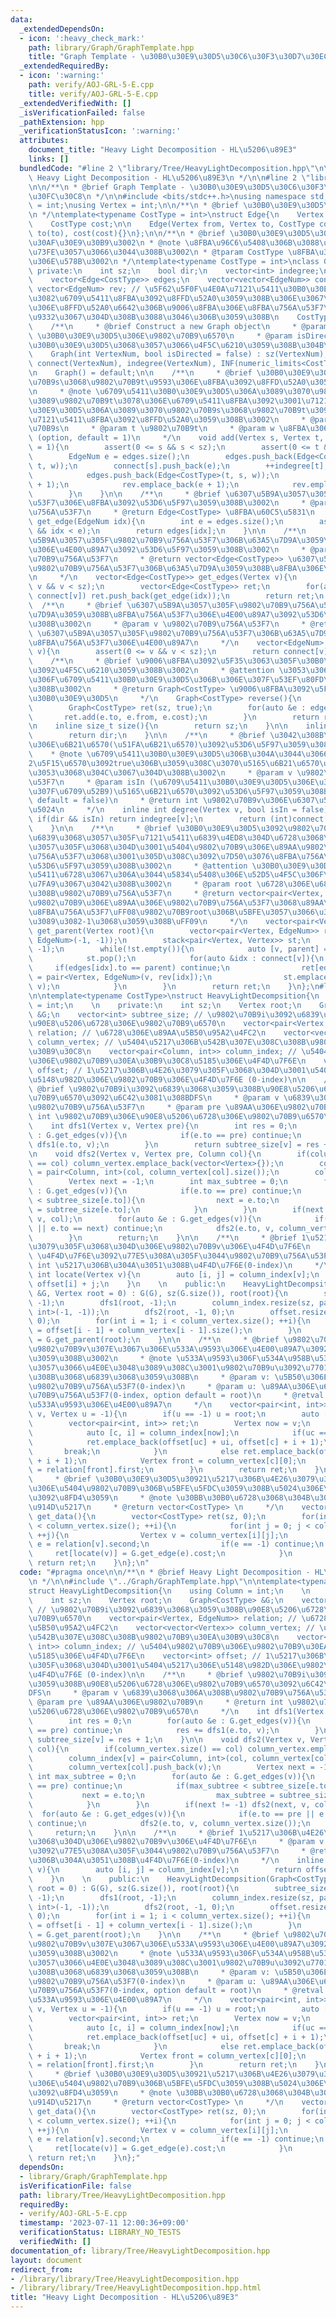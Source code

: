 ```yaml
---
data:
  _extendedDependsOn:
  - icon: ':heavy_check_mark:'
    path: library/Graph/GraphTemplate.hpp
    title: "Graph Template - \u30B0\u30E9\u30D5\u30C6\u30F3\u30D7\u30EC\u30FC\u30C8"
  _extendedRequiredBy:
  - icon: ':warning:'
    path: verify/AOJ-GRL-5-E.cpp
    title: verify/AOJ-GRL-5-E.cpp
  _extendedVerifiedWith: []
  _isVerificationFailed: false
  _pathExtension: hpp
  _verificationStatusIcon: ':warning:'
  attributes:
    document_title: "Heavy Light Decomposition - HL\u5206\u89E3"
    links: []
  bundledCode: "#line 2 \"library/Tree/HeavyLightDecomposition.hpp\"\n\n/**\n * @brief\
    \ Heavy Light Decomposition - HL\u5206\u89E3\n */\n\n#line 2 \"library/Graph/GraphTemplate.hpp\"\
    \n\n/**\n * @brief Graph Template - \u30B0\u30E9\u30D5\u30C6\u30F3\u30D7\u30EC\
    \u30FC\u30C8\n */\n\n#include <bits/stdc++.h>\nusing namespace std;\n\nusing EdgeNum\
    \ = int;\nusing Vertex = int;\n\n/**\n * @brief \u30B0\u30E9\u30D5\u306E\u8FBA\
    \n */\ntemplate<typename CostType = int>\nstruct Edge{\n    Vertex from, to;\n\
    \    CostType cost;\n\n    Edge(Vertex from, Vertex to, CostType cost) : from(from),\
    \ to(to), cost(cost){}\n};\n\n/**\n * @brief \u30B0\u30E9\u30D5\u3092\u8868\u3059\
    \u30AF\u30E9\u30B9\u3002\n * @note \u8FBA\u96C6\u5408\u306B\u3088\u3063\u3066\u5B9F\
    \u73FE\u3057\u3066\u3044\u308B\u3002\n * @tparam CostType \u8FBA\u306E\u91CD\u307F\
    \u306E\u578B\u3002\n */\ntemplate<typename CostType = int>\nclass Graph{\n   \
    \ private:\n    int sz;\n    bool dir;\n    vector<int> indegree;\n\n    public:\n\
    \    vector<Edge<CostType>> edges;\n    vector<vector<EdgeNum>> connect;\n   \
    \ vector<EdgeNum> rev; // \u5F62\u5F0F\u4E0A\u7121\u5411\u30B0\u30E9\u30D5\u3067\
    \u3082\u6709\u5411\u8FBA\u3092\u8FFD\u52A0\u3059\u308B\u306E\u3067\u3001\u8FBA\
    \u306E\u8FFD\u52A0\u6642\u306B\u9006\u8FBA\u306E\u8FBA\u756A\u53F7\u3092\u8A18\
    \u9332\u3067\u304D\u308B\u3088\u3046\u306B\u3059\u308B\n    CostType INF;\n\n\
    \    /**\n     * @brief Construct a new Graph object\n     * @param VertexNum\
    \ \u30B0\u30E9\u30D5\u306E\u9802\u70B9\u6570\n     * @param isDirected \u6709\u5411\
    \u30B0\u30E9\u30D5\u3068\u3057\u3066\u4F5C\u6210\u3059\u308B\u304B\n     */\n\
    \    Graph(int VertexNum, bool isDirected = false) : sz(VertexNum), dir(isDirected),\
    \ connect(VertexNum), indegree(VertexNum), INF(numeric_limits<CostType>::max()){}\n\
    \n    Graph() = default;\n\n    /**\n     * @brief \u30B0\u30E9\u30D5\u306B\u9802\
    \u70B9s\u3068\u9802\u70B9t\u9593\u306E\u8FBA\u3092\u8FFD\u52A0\u3059\u308B\u3002\
    \n     * @note \u6709\u5411\u30B0\u30E9\u30D5\u306A\u3089\u3070\u9802\u70B9s\u304B\
    \u3089\u9802\u70B9t\u3078\u306E\u6709\u5411\u8FBA\u3092\u3001\u7121\u5411\u30B0\
    \u30E9\u30D5\u306A\u3089\u3070\u9802\u70B9s\u3068\u9802\u70B9t\u3092\u7D50\u3076\
    \u7121\u5411\u8FBA\u3092\u8FFD\u52A0\u3059\u308B\u3002\n     * @param s \u9802\
    \u70B9s\n     * @param t \u9802\u70B9t\n     * @param w \u8FBA\u306E\u91CD\u307F\
    \ (option, default = 1)\n     */\n    void add(Vertex s, Vertex t, CostType w\
    \ = 1){\n        assert(0 <= s && s < sz);\n        assert(0 <= t && t < sz);\n\
    \        EdgeNum e = edges.size();\n        edges.push_back(Edge<CostType>(s,\
    \ t, w));\n        connect[s].push_back(e);\n        ++indegree[t];\n        if(!dir){\n\
    \            edges.push_back(Edge<CostType>(t, s, w));\n            connect[t].push_back(e\
    \ + 1);\n            rev.emplace_back(e + 1);\n            rev.emplace_back(e);\n\
    \        }\n    }\n\n    /**\n     * @brief \u6307\u5B9A\u3057\u305F\u8FBA\u756A\
    \u53F7\u306E\u8FBA\u3092\u53D6\u5F97\u3059\u308B\u3002\n     * @param idx \u8FBA\
    \u756A\u53F7\n     * @return Edge<CostType> \u8FBA\u60C5\u5831\n     */\n    Edge<CostType>\
    \ get_edge(EdgeNum idx){\n        int e = edges.size();\n        assert(0 <= idx\
    \ && idx < e);\n        return edges[idx];\n    }\n\n    /**\n     * @brief \u6307\
    \u5B9A\u3057\u305F\u9802\u70B9\u756A\u53F7\u306B\u63A5\u7D9A\u3059\u308B\u8FBA\
    \u306E\u4E00\u89A7\u3092\u53D6\u5F97\u3059\u308B\u3002\n     * @param v \u9802\
    \u70B9\u756A\u53F7\n     * @return vector<Edge<CostType>> \u6307\u5B9A\u3057\u305F\
    \u9802\u70B9\u756A\u53F7\u306B\u63A5\u7D9A\u3059\u308B\u8FBA\u306E\u4E00\u89A7\
    \n     */\n    vector<Edge<CostType>> get_edges(Vertex v){\n        assert(0 <=\
    \ v && v < sz);\n        vector<Edge<CostType>> ret;\n        for(auto &idx :\
    \ connect[v]) ret.push_back(get_edge(idx));\n        return ret;\n    }\n\n  \
    \  /**\n     * @brief \u6307\u5B9A\u3057\u305F\u9802\u70B9\u756A\u53F7\u306B\u63A5\
    \u7D9A\u3059\u308B\u8FBA\u756A\u53F7\u306E\u4E00\u89A7\u3092\u53D6\u5F97\u3059\
    \u308B\u3002\n     * @param v \u9802\u70B9\u756A\u53F7\n     * @return vector<EdgeNum>\
    \ \u6307\u5B9A\u3057\u305F\u9802\u70B9\u756A\u53F7\u306B\u63A5\u7D9A\u3059\u308B\
    \u8FBA\u756A\u53F7\u306E\u4E00\u89A7\n     */\n    vector<EdgeNum> get_list(Vertex\
    \ v){\n        assert(0 <= v && v < sz);\n        return connect[v];\n    }\n\n\
    \    /**\n     * @brief \u9006\u8FBA\u3092\u5F35\u3063\u305F\u30B0\u30E9\u30D5\
    \u3092\u4F5C\u6210\u3059\u308B\u3002\n     * @attention \u3053\u306E\u64CD\u4F5C\
    \u306F\u6709\u5411\u30B0\u30E9\u30D5\u306B\u306E\u307F\u53EF\u80FD\u3067\u3042\
    \u308B\u3002\n     * @return Graph<CostType> \u9006\u8FBA\u3092\u5F35\u3063\u305F\
    \u30B0\u30E9\u30D5\n     */\n    Graph<CostType> reverse(){\n        assert(dir);\n\
    \        Graph<CostType> ret(sz, true);\n        for(auto &e : edges){\n     \
    \       ret.add(e.to, e.from, e.cost);\n        }\n        return ret;\n    }\n\
    \n    inline size_t size(){\n        return sz;\n    }\n\n    inline bool directed(){\n\
    \        return dir;\n    }\n\n    /**\n     * @brief \u3042\u308B\u9802\u70B9\
    \u306E\u6B21\u6570(\u51FA\u6B21\u6570)\u3092\u53D6\u5F97\u3059\u308B\u3002\n \
    \    * @note \u6709\u5411\u30B0\u30E9\u30D5\u306B\u304A\u3044\u3066\u3001\u7B2C\
    2\u5F15\u6570\u3092true\u306B\u3059\u308C\u3070\u5165\u6B21\u6570\u3092\u5F97\u308B\
    \u3053\u3068\u304C\u3067\u304D\u308B\u3002\n     * @param v \u9802\u70B9\u756A\
    \u53F7\n     * @param isIn (\u6709\u5411\u30B0\u30E9\u30D5\u306E\u3068\u304D\u306E\
    \u307F\u6709\u52B9)\u5165\u6B21\u6570\u3092\u53D6\u5F97\u3059\u308B\u304B (option,\
    \ default = false)\n     * @return int \u9802\u70B9v\u306E\u6307\u5B9A\u3057\u305F\
    \u5024\n     */\n    inline int degree(Vertex v, bool isIn = false){\n       \
    \ if(dir && isIn) return indegree[v];\n        return (int)connect[v].size();\n\
    \    }\n\n    /**\n     * @brief \u30B0\u30E9\u30D5\u3092\u9802\u70B9root\u3092\
    \u6839\u3068\u3057\u305F\u7121\u5411\u6839\u4ED8\u304D\u6728\u3068\u307F\u306A\
    \u3057\u305F\u3068\u304D\u3001\u5404\u9802\u70B9\u306E\u89AA\u9802\u70B9\u306E\
    \u756A\u53F7\u3068\u3001\u305D\u308C\u3092\u7D50\u3076\u8FBA\u756A\u53F7\u3092\
    \u53D6\u5F97\u3059\u308B\u3002\n     * @attention \u30B0\u30E9\u30D5\u304C\u7121\
    \u5411\u6728\u3067\u306A\u3044\u5834\u5408\u306E\u52D5\u4F5C\u306F\u672A\u5B9A\
    \u7FA9\u3067\u3042\u308B\u3002\n     * @param root \u6728\u306E\u6839\u3068\u3059\
    \u308B\u9802\u70B9\u756A\u53F7\n     * @return vector<pair<Vertex, EdgeNum>> \u5404\
    \u9802\u70B9\u306E\u89AA\u306E\u9802\u70B9\u756A\u53F7\u3068\u89AA\u3078\u306E\
    \u8FBA\u756A\u53F7\uFF08\u9802\u70B9root\u306B\u5BFE\u3057\u3066\u306F\u3069\u3061\
    \u3089\u3082-1\u3068\u3059\u308B\uFF09\n     */\n    vector<pair<Vertex, EdgeNum>>\
    \ get_parent(Vertex root){\n        vector<pair<Vertex, EdgeNum>> ret(sz, pair<Vertex,\
    \ EdgeNum>(-1, -1));\n        stack<pair<Vertex, Vertex>> st;\n        st.emplace(root,\
    \ -1);\n        while(!st.empty()){\n            auto [v, parent] = st.top();\n\
    \            st.pop();\n            for(auto &idx : connect[v]){\n           \
    \     if(edges[idx].to == parent) continue;\n                ret[edges[idx].to]\
    \ = pair<Vertex, EdgeNum>(v, rev[idx]);\n                st.emplace(edges[idx].to,\
    \ v);\n            }\n        }\n        return ret;\n    }\n};\n#line 8 \"library/Tree/HeavyLightDecomposition.hpp\"\
    \n\ntemplate<typename CostType>\nstruct HeavyLightDecompsition{\n    using Column\
    \ = int;\n    \n    private:\n    int sz;\n    Vertex root;\n    Graph<CostType>\
    \ &G;\n    vector<int> subtree_size; // \u9802\u70B9i\u3092\u6839\u3068\u3059\u308B\
    \u90E8\u5206\u6728\u306E\u9802\u70B9\u6570\n    vector<pair<Vertex, EdgeNum>>\
    \ relation; // \u6728\u306E\u89AA\u5B50\u95A2\u4FC2\n    vector<vector<Vertex>>\
    \ column_vertex; // \u5404\u5217\u306B\u542B\u307E\u308C\u308B\u9802\u70B9\u30EA\
    \u30B9\u30C8\n    vector<pair<Column, int>> column_index; // \u5404\u9802\u70B9\
    \u306E\u9802\u70B9\u30EA\u30B9\u30C8\u5185\u306E\u4F4D\u7F6E\n    vector<int>\
    \ offset; // 1\u5217\u306B\u4E26\u3079\u305F\u3068\u304D\u3001\u5404\u5217\u306E\
    \u5148\u982D\u306E\u9802\u70B9\u306E\u4F4D\u7F6E (0-index)\n\n    /**\n     *\
    \ @brief \u9802\u70B9i\u3092\u6839\u3068\u3059\u308B\u90E8\u5206\u6728\u306E\u9802\
    \u70B9\u6570\u3092\u6C42\u3081\u308BDFS\n     * @param v \u6839\u3068\u306A\u308B\
    \u9802\u70B9\u756A\u53F7\n     * @param pre \u89AA\u306E\u9802\u70B9\n     * @return\
    \ int \u9802\u70B9\u306E\u90E8\u5206\u6728\u306E\u9802\u70B9\u6570\n     */\n\
    \    int dfs1(Vertex v, Vertex pre){\n        int res = 0;\n        for(auto &e\
    \ : G.get_edges(v)){\n            if(e.to == pre) continue;\n            res +=\
    \ dfs1(e.to, v);\n        }\n        return subtree_size[v] = res + 1;\n    }\n\
    \n    void dfs2(Vertex v, Vertex pre, Column col){\n        if(column_vertex.size()\
    \ == col) column_vertex.emplace_back(vector<Vertex>{});\n        column_index[v]\
    \ = pair<Column, int>(col, column_vertex[col].size());\n        column_vertex[col].push_back(v);\n\
    \        Vertex next = -1;\n        int max_subtree = 0;\n        for(auto &e\
    \ : G.get_edges(v)){\n            if(e.to == pre) continue;\n            if(max_subtree\
    \ < subtree_size[e.to]){\n                next = e.to;\n                max_subtree\
    \ = subtree_size[e.to];\n            }\n        }\n        if(next != -1) dfs2(next,\
    \ v, col);\n        for(auto &e : G.get_edges(v)){\n            if(e.to == pre\
    \ || e.to == next) continue;\n            dfs2(e.to, v, column_vertex.size());\n\
    \        }\n        return;\n    }\n\n    /**\n     * @brief 1\u5217\u306B\u4E26\
    \u3079\u305F\u3068\u304D\u306E\u9802\u70B9v\u306E\u4F4D\u7F6E\n     * @param v\
    \ \u4F4D\u7F6E\u3092\u77E5\u308A\u305F\u3044\u9802\u70B9\u756A\u53F7\n     * @return\
    \ int \u5217\u306B\u304A\u3051\u308B\u4F4D\u7F6E(0-index)\n     */\n    inline\
    \ int locate(Vertex v){\n        auto [i, j] = column_index[v];\n        return\
    \ offset[i] + j;\n    }\n    \n    public:\n    HeavyLightDecompsition(Graph<CostType>\
    \ &G, Vertex root = 0) : G(G), sz(G.size()), root(root){\n        subtree_size.resize(sz,\
    \ -1);\n        dfs1(root, -1);\n        column_index.resize(sz, pair<Column,\
    \ int>(-1, -1));\n        dfs2(root, -1, 0);\n        offset.resize(column_vertex.size(),\
    \ 0);\n        for(int i = 1; i < column_vertex.size(); ++i){\n            offset[i]\
    \ = offset[i - 1] + column_vertex[i - 1].size();\n        }\n        relation\
    \ = G.get_parent(root);\n    }\n\n    /**\n     * @brief \u9802\u70B9u\u304B\u3089\
    \u9802\u70B9v\u307E\u3067\u306E\u533A\u9593\u306E\u4E00\u89A7\u3092\u53D6\u5F97\
    \u3059\u308B\u3002\n     * @note \u533A\u9593\u306F\u534A\u958B\u533A\u9593\u3068\
    \u3057\u3066\u4E0E\u3048\u3089\u308C\u3001\u9802\u70B9u\u3092\u7701\u7565\u3059\
    \u308B\u3068\u6839\u3068\u3059\u308B\n     * @param v: \u5B50\u306E\u65B9\u306E\
    \u9802\u70B9\u756A\u53F7(0-index)\n     * @param u: \u89AA\u306E\u65B9\u306E\u9802\
    \u70B9\u756A\u53F7(0-index, option default = root)\n     * @retval \u534A\u958B\
    \u533A\u9593\u306E\u4E00\u89A7\n     */\n    vector<pair<int, int>> get_segment(Vertex\
    \ v, Vertex u = -1){\n        if(u == -1) u = root;\n        auto [uc, ui] = column_index[u];\n\
    \        vector<pair<int, int>> ret;\n        Vertex now = v;\n        while(1){\n\
    \            auto [c, i] = column_index[now];\n            if(uc == c){\n    \
    \            ret.emplace_back(offset[uc] + ui, offset[c] + i + 1);\n         \
    \       break;\n            }\n            else ret.emplace_back(offset[c], offset[c]\
    \ + i + 1);\n            Vertex front = column_vertex[c][0];\n            now\
    \ = relation[front].first;\n        }\n        return ret;\n    }\n\n    /**\n\
    \     * @brief \u30B0\u30E9\u30D5\u30921\u5217\u306B\u4E26\u3079\u305F\u3068\u304D\
    \u306E\u5404\u9802\u70B9\u306B\u5BFE\u5FDC\u3059\u308B\u5024\u306E\u914D\u5217\
    \u3092\u8FD4\u3059\n     * @note \u30BB\u30B0\u6728\u3068\u304B\u306E\u521D\u671F\
    \u914D\u5217\n     * @return vector<CostType> \n     */\n    vector<CostType>\
    \ get_data(){\n        vector<CostType> ret(sz, 0);\n        for(int i = 0; i\
    \ < column_vertex.size(); ++i){\n            for(int j = 0; j < column_vertex[i].size();\
    \ ++j){\n                Vertex v = column_vertex[i][j];\n                EdgeNum\
    \ e = relation[v].second;\n                if(e == -1) continue;\n           \
    \     ret[locate(v)] = G.get_edge(e).cost;\n            }\n        }\n       \
    \ return ret;\n    }\n};\n"
  code: "#pragma once\n\n/**\n * @brief Heavy Light Decomposition - HL\u5206\u89E3\
    \n */\n\n#include \"../Graph/GraphTemplate.hpp\"\n\ntemplate<typename CostType>\n\
    struct HeavyLightDecompsition{\n    using Column = int;\n    \n    private:\n\
    \    int sz;\n    Vertex root;\n    Graph<CostType> &G;\n    vector<int> subtree_size;\
    \ // \u9802\u70B9i\u3092\u6839\u3068\u3059\u308B\u90E8\u5206\u6728\u306E\u9802\
    \u70B9\u6570\n    vector<pair<Vertex, EdgeNum>> relation; // \u6728\u306E\u89AA\
    \u5B50\u95A2\u4FC2\n    vector<vector<Vertex>> column_vertex; // \u5404\u5217\u306B\
    \u542B\u307E\u308C\u308B\u9802\u70B9\u30EA\u30B9\u30C8\n    vector<pair<Column,\
    \ int>> column_index; // \u5404\u9802\u70B9\u306E\u9802\u70B9\u30EA\u30B9\u30C8\
    \u5185\u306E\u4F4D\u7F6E\n    vector<int> offset; // 1\u5217\u306B\u4E26\u3079\
    \u305F\u3068\u304D\u3001\u5404\u5217\u306E\u5148\u982D\u306E\u9802\u70B9\u306E\
    \u4F4D\u7F6E (0-index)\n\n    /**\n     * @brief \u9802\u70B9i\u3092\u6839\u3068\
    \u3059\u308B\u90E8\u5206\u6728\u306E\u9802\u70B9\u6570\u3092\u6C42\u3081\u308B\
    DFS\n     * @param v \u6839\u3068\u306A\u308B\u9802\u70B9\u756A\u53F7\n     *\
    \ @param pre \u89AA\u306E\u9802\u70B9\n     * @return int \u9802\u70B9\u306E\u90E8\
    \u5206\u6728\u306E\u9802\u70B9\u6570\n     */\n    int dfs1(Vertex v, Vertex pre){\n\
    \        int res = 0;\n        for(auto &e : G.get_edges(v)){\n            if(e.to\
    \ == pre) continue;\n            res += dfs1(e.to, v);\n        }\n        return\
    \ subtree_size[v] = res + 1;\n    }\n\n    void dfs2(Vertex v, Vertex pre, Column\
    \ col){\n        if(column_vertex.size() == col) column_vertex.emplace_back(vector<Vertex>{});\n\
    \        column_index[v] = pair<Column, int>(col, column_vertex[col].size());\n\
    \        column_vertex[col].push_back(v);\n        Vertex next = -1;\n       \
    \ int max_subtree = 0;\n        for(auto &e : G.get_edges(v)){\n            if(e.to\
    \ == pre) continue;\n            if(max_subtree < subtree_size[e.to]){\n     \
    \           next = e.to;\n                max_subtree = subtree_size[e.to];\n\
    \            }\n        }\n        if(next != -1) dfs2(next, v, col);\n      \
    \  for(auto &e : G.get_edges(v)){\n            if(e.to == pre || e.to == next)\
    \ continue;\n            dfs2(e.to, v, column_vertex.size());\n        }\n   \
    \     return;\n    }\n\n    /**\n     * @brief 1\u5217\u306B\u4E26\u3079\u305F\
    \u3068\u304D\u306E\u9802\u70B9v\u306E\u4F4D\u7F6E\n     * @param v \u4F4D\u7F6E\
    \u3092\u77E5\u308A\u305F\u3044\u9802\u70B9\u756A\u53F7\n     * @return int \u5217\
    \u306B\u304A\u3051\u308B\u4F4D\u7F6E(0-index)\n     */\n    inline int locate(Vertex\
    \ v){\n        auto [i, j] = column_index[v];\n        return offset[i] + j;\n\
    \    }\n    \n    public:\n    HeavyLightDecompsition(Graph<CostType> &G, Vertex\
    \ root = 0) : G(G), sz(G.size()), root(root){\n        subtree_size.resize(sz,\
    \ -1);\n        dfs1(root, -1);\n        column_index.resize(sz, pair<Column,\
    \ int>(-1, -1));\n        dfs2(root, -1, 0);\n        offset.resize(column_vertex.size(),\
    \ 0);\n        for(int i = 1; i < column_vertex.size(); ++i){\n            offset[i]\
    \ = offset[i - 1] + column_vertex[i - 1].size();\n        }\n        relation\
    \ = G.get_parent(root);\n    }\n\n    /**\n     * @brief \u9802\u70B9u\u304B\u3089\
    \u9802\u70B9v\u307E\u3067\u306E\u533A\u9593\u306E\u4E00\u89A7\u3092\u53D6\u5F97\
    \u3059\u308B\u3002\n     * @note \u533A\u9593\u306F\u534A\u958B\u533A\u9593\u3068\
    \u3057\u3066\u4E0E\u3048\u3089\u308C\u3001\u9802\u70B9u\u3092\u7701\u7565\u3059\
    \u308B\u3068\u6839\u3068\u3059\u308B\n     * @param v: \u5B50\u306E\u65B9\u306E\
    \u9802\u70B9\u756A\u53F7(0-index)\n     * @param u: \u89AA\u306E\u65B9\u306E\u9802\
    \u70B9\u756A\u53F7(0-index, option default = root)\n     * @retval \u534A\u958B\
    \u533A\u9593\u306E\u4E00\u89A7\n     */\n    vector<pair<int, int>> get_segment(Vertex\
    \ v, Vertex u = -1){\n        if(u == -1) u = root;\n        auto [uc, ui] = column_index[u];\n\
    \        vector<pair<int, int>> ret;\n        Vertex now = v;\n        while(1){\n\
    \            auto [c, i] = column_index[now];\n            if(uc == c){\n    \
    \            ret.emplace_back(offset[uc] + ui, offset[c] + i + 1);\n         \
    \       break;\n            }\n            else ret.emplace_back(offset[c], offset[c]\
    \ + i + 1);\n            Vertex front = column_vertex[c][0];\n            now\
    \ = relation[front].first;\n        }\n        return ret;\n    }\n\n    /**\n\
    \     * @brief \u30B0\u30E9\u30D5\u30921\u5217\u306B\u4E26\u3079\u305F\u3068\u304D\
    \u306E\u5404\u9802\u70B9\u306B\u5BFE\u5FDC\u3059\u308B\u5024\u306E\u914D\u5217\
    \u3092\u8FD4\u3059\n     * @note \u30BB\u30B0\u6728\u3068\u304B\u306E\u521D\u671F\
    \u914D\u5217\n     * @return vector<CostType> \n     */\n    vector<CostType>\
    \ get_data(){\n        vector<CostType> ret(sz, 0);\n        for(int i = 0; i\
    \ < column_vertex.size(); ++i){\n            for(int j = 0; j < column_vertex[i].size();\
    \ ++j){\n                Vertex v = column_vertex[i][j];\n                EdgeNum\
    \ e = relation[v].second;\n                if(e == -1) continue;\n           \
    \     ret[locate(v)] = G.get_edge(e).cost;\n            }\n        }\n       \
    \ return ret;\n    }\n};"
  dependsOn:
  - library/Graph/GraphTemplate.hpp
  isVerificationFile: false
  path: library/Tree/HeavyLightDecomposition.hpp
  requiredBy:
  - verify/AOJ-GRL-5-E.cpp
  timestamp: '2023-07-11 12:00:36+09:00'
  verificationStatus: LIBRARY_NO_TESTS
  verifiedWith: []
documentation_of: library/Tree/HeavyLightDecomposition.hpp
layout: document
redirect_from:
- /library/library/Tree/HeavyLightDecomposition.hpp
- /library/library/Tree/HeavyLightDecomposition.hpp.html
title: "Heavy Light Decomposition - HL\u5206\u89E3"
---
```

